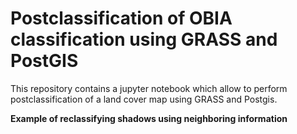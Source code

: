 # Postclassification of OBIA classification using GRASS and PostGIS

This repository contains a jupyter notebook which allow to perform postclassification of a land cover map using GRASS and Postgis. 





**Example of reclassifying shadows using neighboring information**


